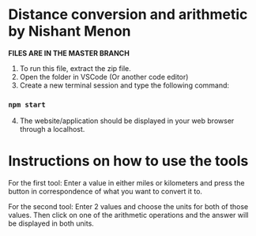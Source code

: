 # Distance conversion and arithmetic by Nishant Menon
**FILES ARE IN THE MASTER BRANCH**

1. To run this file, extract the zip file.
2. Open the folder in VSCode (Or another code editor)
3. Create a new terminal session and type the following command:

### `npm start`

4. The website/application should be displayed in your web browser through a localhost.

# Instructions on how to use the tools

For the first tool: Enter a value in either miles or kilometers and press the button in correspondence of
what you want to convert it to.

For the second tool: Enter 2 values and choose the units for both of those values.
Then click on one of the arithmetic operations and the answer will be displayed in both units.
